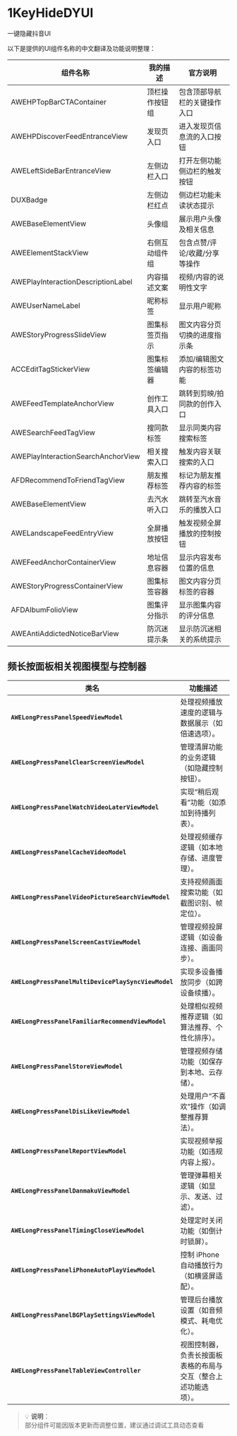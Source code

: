 # 1KeyHideDYUI
一键隐藏抖音UI


以下是提供的UI组件名称的中文翻译及功能说明整理：

| 组件名称                            | 我的描述               | 官方说明                     |
|-------------------------------------|------------------------|------------------------------|
| AWEHPTopBarCTAContainer             | 顶栏操作按钮组         | 包含顶部导航栏的关键操作入口 |
| AWEHPDiscoverFeedEntranceView       | 发现页入口             | 进入发现页信息流的入口按钮   |
| AWELeftSideBarEntranceView          | 左侧边栏入口           | 打开左侧功能侧边栏的触发按钮 |
| DUXBadge                            | 左侧边栏红点           | 侧边栏功能未读状态提示       |
| AWEBaseElementView                  | 头像组                 | 展示用户头像及相关信息       |
| AWEElementStackView                 | 右侧互动组件组         | 包含点赞/评论/收藏/分享等操作 |
| AWEPlayInteractionDescriptionLabel  | 内容描述文案           | 视频/内容的说明性文字         |
| AWEUserNameLabel                    | 昵称标签               | 显示用户昵称                 |
| AWEStoryProgressSlideView           | 图集标签页指示         | 图文内容分页切换的进度指示条 |
| ACCEditTagStickerView               | 图集标签编辑器         | 添加/编辑图文内容的标签功能   |
| AWEFeedTemplateAnchorView           | 创作工具入口           | 跳转到剪映/拍同款的创作入口   |
| AWESearchFeedTagView                | 搜同款标签             | 显示同类内容搜索标签         |
| AWEPlayInteractionSearchAnchorView  | 相关搜索入口           | 触发内容关联搜索的入口       |
| AFDRecommendToFriendTagView         | 朋友推荐标签           | 标记为朋友推荐内容的标签     |
| AWEBaseElementView                  | 去汽水听入口           | 跳转至汽水音乐的播放入口     |
| AWELandscapeFeedEntryView           | 全屏播放按钮           | 触发视频全屏播放的控制按钮   |
| AWEFeedAnchorContainerView          | 地址信息容器           | 显示内容发布位置的信息       |
| AWEStoryProgressContainerView       | 图集标签容器           | 图文内容分页标签的容器       |
| AFDAIbumFolioView                   | 图集评分指示           | 显示图集内容的评分信息       |
| AWEAntiAddictedNoticeBarView        | 防沉迷提示条           | 显示防沉迷相关的系统提示     |


## 频长按面板相关视图模型与控制器

| 类名 | 功能描述 |
|------|----------|
| **`AWELongPressPanelSpeedViewModel`** | 处理视频播放速度的逻辑与数据展示（如倍速选项）。 |
| **`AWELongPressPanelClearScreenViewModel`** | 管理清屏功能的业务逻辑（如隐藏控制按钮）。 |
| **`AWELongPressPanelWatchVideoLaterViewModel`** | 实现“稍后观看”功能（如添加到待播列表）。 |
| **`AWELongPressPanelCacheVideoModel`** | 处理视频缓存逻辑（如本地存储、进度管理）。 |
| **`AWELongPressPanelVideoPictureSearchViewModel`** | 支持视频画面搜索功能（如截图识别、帧定位）。 |
| **`AWELongPressPanelScreenCastViewModel`** | 管理视频投屏逻辑（如设备连接、画面同步）。 |
| **`AWELongPressPanelMultiDevicePlaySyncViewModel`** | 实现多设备播放同步（如跨设备续播）。 |
| **`AWELongPressPanelFamiliarRecommendViewModel`** | 处理相似视频推荐逻辑（如算法推荐、个性化排序）。 |
| **`AWELongPressPanelStoreViewModel`** | 管理视频存储功能（如保存到本地、云存储）。 |
| **`AWELongPressPanelDisLikeViewModel`** | 处理用户“不喜欢”操作（如调整推荐算法）。 |
| **`AWELongPressPanelReportViewModel`** | 实现视频举报功能（如违规内容上报）。 |
| **`AWELongPressPanelDanmakuViewModel`** | 管理弹幕相关逻辑（如显示、发送、过滤）。 |
| **`AWELongPressPanelTimingCloseViewModel`** | 处理定时关闭功能（如倒计时锁屏）。 |
| **`AWELongPressPaneliPhoneAutoPlayViewModel`** | 控制 iPhone 自动播放行为（如横竖屏适配）。 |
| **`AWELongPressPanelBGPlaySettingsViewModel`** | 管理后台播放设置（如音频模式、耗电优化）。 |
| **`AWELongPressPanelTableViewController`** | 视图控制器，负责长按面板表格的布局与交互（整合上述功能选项）。 |


> 💡 **说明**：  
> 部分组件可能因版本更新而调整位置，建议通过调试工具动态查看  

